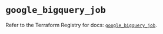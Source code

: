 # `google_bigquery_job`

Refer to the Terraform Registry for docs: [`google_bigquery_job`](https://registry.terraform.io/providers/hashicorp/google/5.26.0/docs/resources/bigquery_job).
